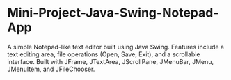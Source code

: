 # Mini-Project-Java-Swing-Notepad-App
A simple Notepad-like text editor built using Java Swing.  Features include a text editing area, file operations (Open, Save, Exit), and a scrollable interface.  Built with JFrame, JTextArea, JScrollPane, JMenuBar, JMenu, JMenuItem, and JFileChooser.
